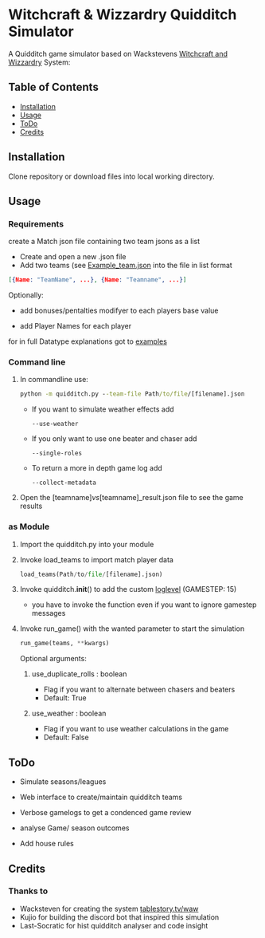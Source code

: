 # Witchcraft & Wizzardry Quidditch Simulator

A Quidditch game simulator based on Wackstevens [Witchcraft and Wizzardry](http:www.tablestory.tv/waw) System:

## Table of Contents

- [Installation](#installation)
- [Usage](#usage)
- [ToDo](#todo)
- [Credits](#credits)

## Installation

Clone repository or download files into local working directory.

## Usage

### Requirements

create a Match json file containing two team jsons as a list

+ Create and open a new .json file
+ Add two teams (see [Example_team.json](/examples/Example_team.json) into the file in list format
```json
[{Name: "TeamName", ...}, {Name: "Teamname", ...}]
```
Optionally:

+ add bonuses/pentalties modifyer to each players base value

+ add Player Names for each player

for in full Datatype explanations got to [examples](/examples/Readme.md)

### Command line


1. In commandline use:

    ```cmd
    python -m quidditch.py --team-file Path/to/file/[filename].json
    ```
    + If you want to simulate weather effects add
        ```
        --use-weather
        ```

    + If you only want to use one beater and chaser add
        ```
        --single-roles
        ```
        
    + To return a more in depth game log add
        ```
        --collect-metadata
        ```

2. Open the [teamname]_vs_[teamname]_result.json file to see the game results

### as Module

1. Import the quidditch.py into your module
2. Invoke load_teams to import match player data
    ```python
    load_teams(Path/to/file/[filename].json)
    ```
3. Invoke quidditch.__init__() to add the custom [loglevel](https://docs.python.org/3/library/logging.html#logging-levels) (GAMESTEP: 15)
    + you have to invoke the function even if you want to ignore gamestep messages

4. Invoke run_game() with the wanted parameter to start the simulation
    ```python
    run_game(teams, **kwargs)
    ```
    Optional arguments:
    1. use_duplicate_rolls : boolean
        + Flag if you want to alternate between chasers and beaters
        + Default: True 

    2. use_weather : boolean
        + Flag if you want to use weather calculations in the game 
        + Default: False


## ToDo

+ Simulate seasons/leagues

+ Web interface to create/maintain quidditch teams

+ Verbose gamelogs to get a condenced game review

+ analyse Game/ season outcomes

+ Add house rules

## Credits

### Thanks to
+ Wacksteven for creating the system [tablestory.tv/waw](http:www.tablestory.tv/waw)
+ Kujio for building the discord bot that inspired this simulation
+ Last-Socratic for hist quidditch analyser and code insight
